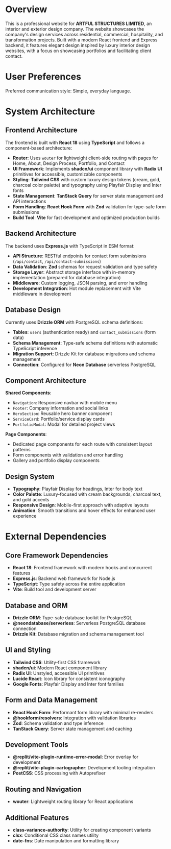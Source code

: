 # Overview

This is a professional website for **ARTFUL STRUCTURES LIMITED**, an interior and exterior design company. The website showcases the company's design services across residential, commercial, hospitality, and transformation projects. Built with a modern React frontend and Express backend, it features elegant design inspired by luxury interior design websites, with a focus on showcasing portfolios and facilitating client contact.

# User Preferences

Preferred communication style: Simple, everyday language.

# System Architecture

## Frontend Architecture

The frontend is built with **React 18** using **TypeScript** and follows a component-based architecture:

- **Router**: Uses `wouter` for lightweight client-side routing with pages for Home, About, Design Process, Portfolio, and Contact
- **UI Framework**: Implements **shadcn/ui** component library with **Radix UI** primitives for accessible, customizable components
- **Styling**: **Tailwind CSS** with custom luxury design tokens (cream, gold, charcoal color palette) and typography using Playfair Display and Inter fonts
- **State Management**: **TanStack Query** for server state management and API interactions
- **Form Handling**: **React Hook Form** with **Zod** validation for type-safe form submissions
- **Build Tool**: **Vite** for fast development and optimized production builds

## Backend Architecture

The backend uses **Express.js** with TypeScript in ESM format:

- **API Structure**: RESTful endpoints for contact form submissions (`/api/contact`, `/api/contact-submissions`)
- **Data Validation**: **Zod** schemas for request validation and type safety
- **Storage Layer**: Abstract storage interface with in-memory implementation (prepared for database integration)
- **Middleware**: Custom logging, JSON parsing, and error handling
- **Development Integration**: Hot module replacement with Vite middleware in development

## Database Design

Currently uses **Drizzle ORM** with PostgreSQL schema definitions:

- **Tables**: `users` (authentication ready) and `contact_submissions` (form data)
- **Schema Management**: Type-safe schema definitions with automatic TypeScript inference
- **Migration Support**: Drizzle Kit for database migrations and schema management
- **Connection**: Configured for **Neon Database** serverless PostgreSQL

## Component Architecture

**Shared Components**:
- `Navigation`: Responsive navbar with mobile menu
- `Footer`: Company information and social links
- `HeroSection`: Reusable hero banner component
- `ServiceCard`: Portfolio/service display cards
- `PortfolioModal`: Modal for detailed project views

**Page Components**:
- Dedicated page components for each route with consistent layout patterns
- Form components with validation and error handling
- Gallery and portfolio display components

## Design System

- **Typography**: Playfair Display for headings, Inter for body text
- **Color Palette**: Luxury-focused with cream backgrounds, charcoal text, and gold accents
- **Responsive Design**: Mobile-first approach with adaptive layouts
- **Animation**: Smooth transitions and hover effects for enhanced user experience

# External Dependencies

## Core Framework Dependencies
- **React 18**: Frontend framework with modern hooks and concurrent features
- **Express.js**: Backend web framework for Node.js
- **TypeScript**: Type safety across the entire application
- **Vite**: Build tool and development server

## Database and ORM
- **Drizzle ORM**: Type-safe database toolkit for PostgreSQL
- **@neondatabase/serverless**: Serverless PostgreSQL database connection
- **Drizzle Kit**: Database migration and schema management tool

## UI and Styling
- **Tailwind CSS**: Utility-first CSS framework
- **shadcn/ui**: Modern React component library
- **Radix UI**: Unstyled, accessible UI primitives
- **Lucide React**: Icon library for consistent iconography
- **Google Fonts**: Playfair Display and Inter font families

## Form and Data Management
- **React Hook Form**: Performant form library with minimal re-renders
- **@hookform/resolvers**: Integration with validation libraries
- **Zod**: Schema validation and type inference
- **TanStack Query**: Server state management and caching

## Development Tools
- **@replit/vite-plugin-runtime-error-modal**: Error overlay for development
- **@replit/vite-plugin-cartographer**: Development tooling integration
- **PostCSS**: CSS processing with Autoprefixer

## Routing and Navigation
- **wouter**: Lightweight routing library for React applications

## Additional Features
- **class-variance-authority**: Utility for creating component variants
- **clsx**: Conditional CSS class names utility
- **date-fns**: Date manipulation and formatting library
